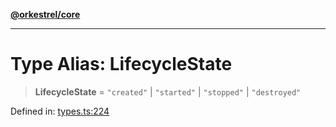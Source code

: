 [**@orkestrel/core**](../index.md)

***

# Type Alias: LifecycleState

> **LifecycleState** = `"created"` \| `"started"` \| `"stopped"` \| `"destroyed"`

Defined in: [types.ts:224](https://github.com/orkestrel/core/blob/240d6e1612057b96fd3fc03e1415fe3917a0f212/src/types.ts#L224)
